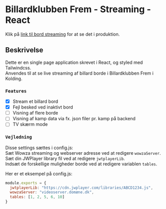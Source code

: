 # Billardklubben Frem - Streaming - React
Klik på [link til bord streaming](https://bk-frem.dk/streaming) for at se det i produktion.

## Beskrivelse
Dette er en single page application skrevet i React, og styled med Tailwindcss.\
Anvendes til at se live streaming af billard borde i Billardklubben Frem i Kolding.

### `Features`
- [x] Stream et billard bord
- [x] Fejl besked ved inaktivt bord
- [ ] Visning af flere borde
- [ ] Visning af kamp data via fx. json filer pr. kamp på backend
- [ ] TV skærm mode

### `Vejledning`
Disse settings sættes i config.js:\
Sæt Wowza streaming og webserver adresse ved at redigere `wowzaServer`.\
Sæt din JWPlayer library fil ved at redigere  `jwtplayerLib`.\
Indsæt de forskellige muligheder borde ved at redigere variablen `tables`.

Her er et eksempel på config.js:
```javascript
module.exports = {
  jwtplayerLib: "https://cdn.jwplayer.com/libraries/ABCD1234.js",
  wowzaServer: "videoserver.domæne.dk",
  tables: [1, 2, 5, 6, 10]
}
```
